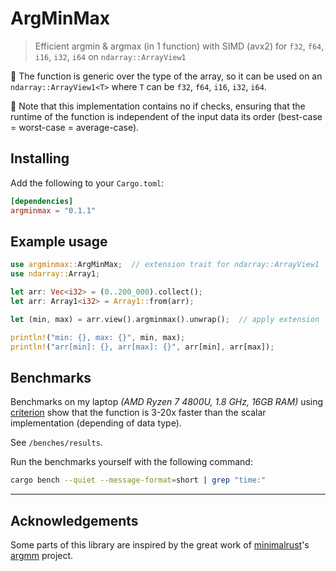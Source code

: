 # ArgMinMax
> Efficient argmin &amp; argmax (in 1 function) with SIMD (avx2) for `f32`, `f64`, `i16`, `i32`, `i64` on `ndarray::ArrayView1`

<!-- This project uses [SIMD](https://en.wikipedia.org/wiki/Single_instruction,_multiple_data) [avx2](https://en.wikipedia.org/wiki/Advanced_Vector_Extensions#Advanced_Vector_Extensions_2) (256 bit registers) to compute argmin and argmax in a single function.   -->

🚀 The function is generic over the type of the array, so it can be used on an `ndarray::ArrayView1<T>` where `T` can be `f32`, `f64`, `i16`, `i32`, `i64`.

👀 Note that this implementation contains no if checks, ensuring that the runtime of the function is independent of the input data its order (best-case = worst-case = average-case).

## Installing

Add the following to your `Cargo.toml`:

```toml
[dependencies]
argminmax = "0.1.1"
```

## Example usage

```rust
use argminmax::ArgMinMax;  // extension trait for ndarray::ArrayView1
use ndarray::Array1;

let arr: Vec<i32> = (0..200_000).collect();
let arr: Array1<i32> = Array1::from(arr);

let (min, max) = arr.view().argminmax().unwrap();  // apply extension

println!("min: {}, max: {}", min, max);
println!("arr[min]: {}, arr[max]: {}", arr[min], arr[max]);
```

## Benchmarks

Benchmarks on my laptop *(AMD Ryzen 7 4800U, 1.8 GHz, 16GB RAM)* using [criterion](https://github.com/bheisler/criterion.rs) show that the function is 3-20x faster than the scalar implementation (depending of data type).

See `/benches/results`.

<!-- *For example, finding the argmin & argmax in an array of 10,000,000  random `f32` elements is 3.5x faster than the scalar implementation (taking 2.4ms vs 8.5ms).* -->

Run the benchmarks yourself with the following command:
```bash
cargo bench --quiet --message-format=short | grep "time:"
```

---

## Acknowledgements

Some parts of this library are inspired by the great work of [minimalrust](https://github.com/minimalrust)'s [argmm](https://github.com/minimalrust/argmm) project.
